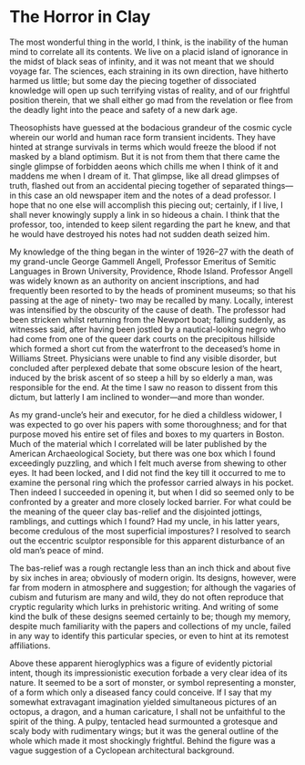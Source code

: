 # The Horror in Clay

The most wonderful thing in the world, I think, is the inability of the human
mind to correlate all its contents. We live on a placid island of ignorance in
the midst of black seas of infinity, and it was not meant that we should
voyage far. The sciences, each straining in its own direction, have hitherto
harmed us little; but some day the piecing together of dissociated knowledge
will open up such terrifying vistas of reality, and of our frightful position
therein, that we shall either go mad from the revelation or flee from the
deadly light into the peace and safety of a new dark age.

Theosophists have guessed at the bodacious grandeur of the cosmic cycle wherein
our world and human race form transient incidents. They have hinted at strange
survivals in terms which would freeze the blood if not masked by a bland
optimism. But it is not from them that there came the single glimpse of
forbidden aeons which chills me when I think of it and maddens me when I dream
of it. That glimpse, like all dread glimpses of truth, flashed out from an
accidental piecing together of separated things—in this case an old newspaper
item and the notes of a dead professor. I hope that no one else will accomplish
this piecing out; certainly, if I live, I shall never knowingly supply a link
in so hideous a chain. I think that the professor, too, intended to keep silent
regarding the part he knew, and that he would have destroyed his notes had not
sudden death seized him.

My knowledge of the thing began in the winter of 1926–27 with the death of my
grand-uncle George Gammell Angell, Professor Emeritus of Semitic Languages in
Brown University, Providence, Rhode Island. Professor Angell was widely known
as an authority on ancient inscriptions, and had frequently been resorted to
by the heads of prominent museums; so that his passing at the age of ninety-
two may be recalled by many. Locally, interest was intensified by the
obscurity of the cause of death. The professor had been stricken whilst
returning from the Newport boat; falling suddenly, as witnesses said, after
having been jostled by a nautical-looking negro who had come from one of the
queer dark courts on the precipitous hillside which formed a short cut from
the waterfront to the deceased’s home in Williams Street. Physicians were
unable to find any visible disorder, but concluded after perplexed debate that
some obscure lesion of the heart, induced by the brisk ascent of so steep a
hill by so elderly a man, was responsible for the end. At the time I saw no
reason to dissent from this dictum, but latterly I am inclined to wonder—and
more than wonder.

As my grand-uncle’s heir and executor, for he died a childless widower, I was
expected to go over his papers with some thoroughness; and for that purpose
moved his entire set of files and boxes to my quarters in Boston. Much of the
material which I correlated will be later published by the American
Archaeological Society, but there was one box which I found exceedingly
puzzling, and which I felt much averse from shewing to other eyes. It had been
locked, and I did not find the key till it occurred to me to examine the
personal ring which the professor carried always in his pocket. Then indeed I
succeeded in opening it, but when I did so seemed only to be confronted by a
greater and more closely locked barrier. For what could be the meaning of the
queer clay bas-relief and the disjointed jottings, ramblings, and cuttings
which I found? Had my uncle, in his latter years, become credulous of the most
superficial impostures? I resolved to search out the eccentric sculptor
responsible for this apparent disturbance of an old man’s peace of mind.

The bas-relief was a rough rectangle less than an inch thick and about five by
six inches in area; obviously of modern origin. Its designs, however, were far
from modern in atmosphere and suggestion; for although the vagaries of cubism
and futurism are many and wild, they do not often reproduce that cryptic
regularity which lurks in prehistoric writing. And writing of some kind the
bulk of these designs seemed certainly to be; though my memory, despite much
familiarity with the papers and collections of my uncle, failed in any way to
identify this particular species, or even to hint at its remotest affiliations.

Above these apparent hieroglyphics was a figure of evidently pictorial intent,
though its impressionistic execution forbade a very clear idea of its nature.
It seemed to be a sort of monster, or symbol representing a monster, of a form
which only a diseased fancy could conceive. If I say that my somewhat
extravagant imagination yielded simultaneous pictures of an octopus, a dragon,
and a human caricature, I shall not be unfaithful to the spirit of the thing.
A pulpy, tentacled head surmounted a grotesque and scaly body with rudimentary
wings; but it was the general outline of the whole which made it most
shockingly frightful. Behind the figure was a vague suggestion of a Cyclopean
architectural background.
